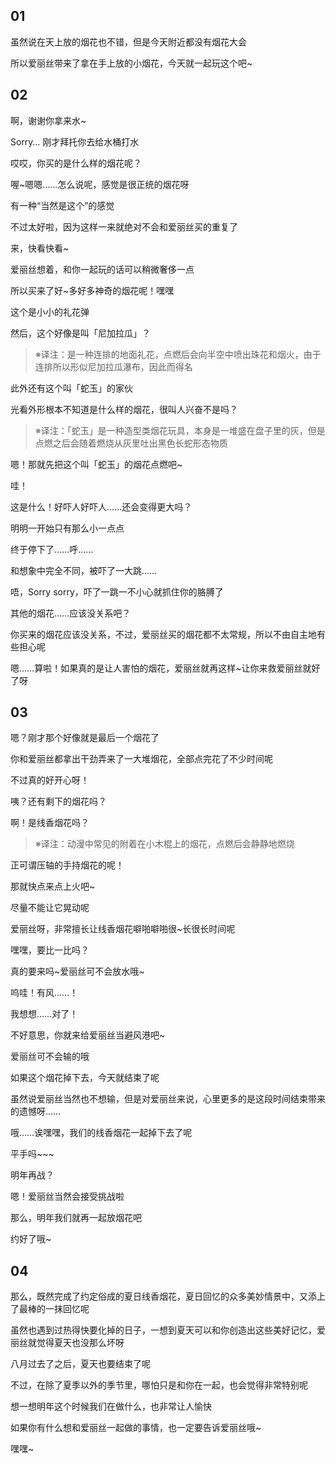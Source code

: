 ## 01

虽然说在天上放的烟花也不错，但是今天附近都没有烟花大会

所以爱丽丝带来了拿在手上放的小烟花，今天就一起玩这个吧~

## 02

啊，谢谢你拿来水~

Sorry… 刚才拜托你去给水桶打水

哎哎，你买的是什么样的烟花呢？

喔~嗯嗯……怎么说呢，感觉是很正统的烟花呀

有一种“当然是这个”的感觉

不过太好啦，因为这样一来就绝对不会和爱丽丝买的重复了

来，快看快看~

爱丽丝想着，和你一起玩的话可以稍微奢侈一点

所以买来了好~多好多神奇的烟花呢！嘿嘿

这个是小小的礼花弹

然后，这个好像是叫「尼加拉瓜」？

> ※译注：是一种连排的地面礼花，点燃后会向半空中喷出珠花和烟火，由于连排所以形似尼加拉瓜瀑布，因此而得名

此外还有这个叫「蛇玉」的家伙

光看外形根本不知道是什么样的烟花，很叫人兴奋不是吗？

> ※译注：「蛇玉」是一种造型类烟花玩具，本身是一堆盛在盘子里的灰，但是点燃之后会随着燃烧从灰里吐出黑色长蛇形态物质

嗯！那就先把这个叫「蛇玉」的烟花点燃吧~

哇！

这是什么！好吓人好吓人……还会变得更大吗？

明明一开始只有那么小一点点

终于停下了……呼……

和想象中完全不同，被吓了一大跳……

唔，Sorry sorry，吓了一跳一不小心就抓住你的胳膊了

其他的烟花……应该没关系吧？

你买来的烟花应该没关系，不过，爱丽丝买的烟花都不太常规，所以不由自主地有些担心呢

嗯……算啦！如果真的是让人害怕的烟花，爱丽丝就再这样~让你来救爱丽丝就好了呀


## 03

嗯？刚才那个好像就是最后一个烟花了

你和爱丽丝都拿出干劲弄来了一大堆烟花，全部点完花了不少时间呢

不过真的好开心呀！

咦？还有剩下的烟花吗？

啊！是线香烟花吗？

> ※译注：动漫中常见的附着在小木棍上的烟花，点燃后会静静地燃烧

正可谓压轴的手持烟花的呢！

那就快点来点上火吧~

尽量不能让它晃动呢

爱丽丝呀，非常擅长让线香烟花噼啪噼啪很~长很长时间呢

嘿嘿，要比一比吗？

真的要来吗~爱丽丝可不会放水哦~

呜哇！有风……！

我想想……对了！

不好意思，你就来给爱丽丝当避风港吧~

爱丽丝可不会输的哦

如果这个烟花掉下去，今天就结束了呢

虽然说爱丽丝当然也不想输，但是对爱丽丝来说，心里更多的是这段时间结束带来的遗憾呀……

哦……诶嘿嘿，我们的线香烟花一起掉下去了呢

平手吗~~~

明年再战？

嗯！爱丽丝当然会接受挑战啦

那么，明年我们就再一起放烟花吧

约好了哦~


## 04

那么，既然完成了约定俗成的夏日线香烟花，夏日回忆的众多美妙情景中，又添上了最棒的一抹回忆呢

虽然也遇到过热得快要化掉的日子，一想到夏天可以和你创造出这些美好记忆，爱丽丝就觉得夏天也没那么坏呀

八月过去了之后，夏天也要结束了呢

不过，在除了夏季以外的季节里，哪怕只是和你在一起，也会觉得非常特别呢

想一想明年这个时候我们在做什么，也非常让人愉快

如果你有什么想和爱丽丝一起做的事情，也一定要告诉爱丽丝哦~

嘿嘿~
